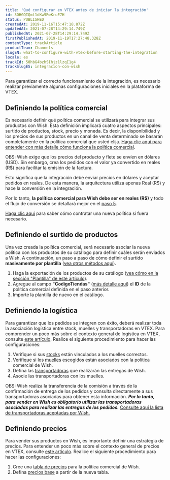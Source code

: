 ```yaml
---
title: 'Qué configurar en VTEX antes de iniciar la integración'
id: 3OHGQIQmt1dKw9RwKruE7H
status: PUBLISHED
createdAt: 2019-11-16T15:47:18.872Z
updatedAt: 2021-07-28T14:29:14.749Z
publishedAt: 2021-07-28T14:29:14.749Z
firstPublishedAt: 2019-11-19T17:27:48.328Z
contentType: trackArticle
productTeam: Channels
slugEN: what-to-configure-with-vtex-before-starting-the-integration
locale: es
trackId: 50hbG4bzhSIhjz1lzqI1g4
trackSlugES: integracion-con-wish
---
```


Para garantizar el correcto funcionamiento de la integración, es necesario realizar previamente algunas configuraciones iniciales en la plataforma de VTEX.

## Definiendo la política comercial

Es necesario definir qué política comercial se utilizará para integrar sus productos con Wish. Esta definición implicará cuatro aspectos principales: surtido de productos, stock, precio y moneda. Es decir, la disponibilidad y los precios de sus productos en un canal de venta determinado se basarán completamente en la política comercial que usted elija. [Haga clic aquí para entender con más detalle cómo funciona la política comercial](/es/tutorial/configurando-a-politica-comercial-para-marketplace?locale=pt).

<div class="alert alert-info">
OBS: Wish exige que los precios del producto y flete se envíen en dólares (USD). Sin embargo, crea los pedidos con el valor ya convertido en reales (R$) para facilitar la emisión de la factura.

Esto significa que la integración debe enviar precios en dólares y aceptar pedidos en reales. De esta manera, la arquitectura utiliza apenas Real (R$) y hace la conversión en la integración.

Por lo tanto, <strong>la política comercial para Wish debe ser en reales (R$)</strong> y todo el flujo de conversión se detallará mejor en el [paso 5](/es/tracks/integracion-con-wish--50hbG4bzhSIhjz1lzqI1g4/6EYEy1jRiAj465WOnhiczD).
</div>

[Haga clic aquí](/es/faq/por-que-nao-consigo-criar-uma-nova-politica-comercial?locale=pt) para saber cómo contratar una nueva política si fuera necesario.

## Definiendo el surtido de productos

Una vez creada la política comercial, será necesario asociar la nueva política con los productos de su catálogo para definir cuáles serán enviados a Wish.  A continuación, un paso a paso de cómo definir el surtido **masivamente por plantilla** ([vea otros métodos aquí](/es/tracks/catalogo-101--5AF0XfnjfWeopIFBgs3LIQ/17PxekVPmVYI4c3OCQ0ddJ#Planilha)).

  1. Haga la exportación de los productos de su catálogo ([vea cómo en la sección "Plantilla" de este artículo](/es/tracks/catalogo-101--5AF0XfnjfWeopIFBgs3LIQ/17PxekVPmVYI4c3OCQ0ddJ#object-object)).
  2. Agregue al campo **"CodigoTiendas"** ([más detalle aquí](/es/tutorial/preencher-campos-da-planilha-de-importacao--4nYhx63Q5yokQWaMguaIgI)) el **ID** de la política comercial definida en el paso anterior.
  3. Importe la plantilla de nuevo en el catálogo.

## Definiendo la logística

Para garantizar que los pedidos se integren con éxito, deberá realizar toda la asociación logística entre stock, muelles y transportadoras en VTEX. Para comprender un poco más sobre el contexto general de logística en VTEX, consulte [este artículo](/es/tracks/logistica-101--13TFDwDttPl9ki9OXQhyjx). Realice el siguiente procedimiento  para hacer las configuraciones:

  1. Verifique si sus [stocks](/es/tracks/logistica-101--13TFDwDttPl9ki9OXQhyjx/3mlfDHjikOgUna1SS2Nr1Y#campos-de-cadastro) están vinculados a los muelles correctos.
  2. Verifique si los [muelles](/es/tracks/logistica-101--13TFDwDttPl9ki9OXQhyjx/5XvQ1yLpxLlIKWRw1pSiyA) escogidos están asociados con la política comercial de Wish.
  3. Defina las [transportadoras](/es/tracks/logistica-101--13TFDwDttPl9ki9OXQhyjx/3fLedVI57srjBDDxxGgOWe) que realizarán las entregas de Wish.
  4. Asocie las transportadoras con los muelles.
 
<div class="alert alert-info">
OBS: Wish realiza la transferencia de la comisión a través de la confirmación de entrega de los pedidos y consulta directamente a sus transportadoras asociadas para obtener esta información. <strong><i>Por lo tanto, para vender en Wish es obligatorio utilizar las transportadoras asociadas para realizar las entregas de los pedidos.</i></strong>
<a href="https://merchant.wish.com/documentation/shippingproviders"> Consulte aquí la lista de transportadoras aceptadas por Wish.</a>
</div>

## Definiendo precios

Para vender sus productos en Wish, es importante definir una estrategia de precios. Para entender un poco más sobre el contexto general de precios en VTEX, consulte [este artículo](/es/tracks/precos-101--6f8pwCns3PJHqMvQSugNfP). Realice el siguiente procedimiento para hacer las configuraciones:

  1. Cree una [tabla de precios](/es/tracks/precos-101--6f8pwCns3PJHqMvQSugNfP/2WQ3pVYfQpXkJnHr7VTFBv) para la política comercial de Wish.
  2. Defina [precios base](/es/tracks/precos-101--6f8pwCns3PJHqMvQSugNfP/3XcXp0r5WrJvogB8KIX4Kx) a partir de la nueva tabla.
